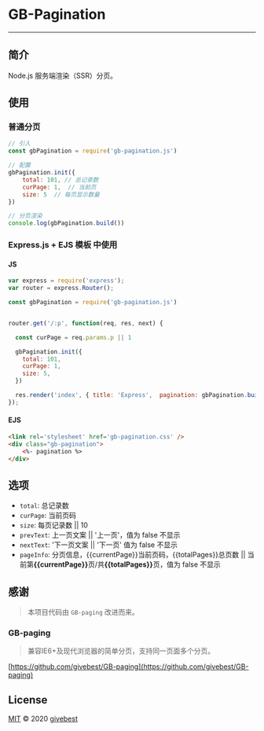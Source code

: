 # GB-Pagination
----

## 简介

Node.js 服务端渲染（SSR）分页。

## 使用

### 普通分页

```js
// 引入
const gbPagination = require('gb-pagination.js')

// 配置
gbPagination.init({
    total: 101, // 总记录数
    curPage: 1,  // 当前页
    size: 5  // 每页显示数量
})

// 分页渲染
console.log(gbPagination.build())
```

### Express.js + EJS 模板 中使用

#### JS

```js
var express = require('express');
var router = express.Router();

const gbPagination = require('gb-pagination.js')


router.get('/:p', function(req, res, next) {

  const curPage = req.params.p || 1

  gbPagination.init({
    total: 101,
    curPage: 1,
    size: 5,
  })

  res.render('index', { title: 'Express',  pagination: gbPagination.build()});
});
```

#### EJS 

```html
<link rel='stylesheet' href='gb-pagination.css' />
<div class="gb-pagination">
	<%- pagination %>
</div>
```

## 选项

- `total`: 总记录数      
- `curPage`: 当前页码
- `size`:  每页记录数 || 10
- `prevText`:  上一页文案 || '上一页'，值为 false 不显示
- `nextText`: '下一页文案 || '下一页' 值为 false 不显示
- `pageInfo`: 分页信息，{{currentPage}}当前页码，{{totalPages}}总页数 || 当前第<b>{{currentPage}}</b>页/共<b>{{totalPages}}</b>页，值为 false 不显示



## 感谢

> 本项目代码由 `GB-paging` 改进而来。

### GB-paging
> 兼容IE6+及现代浏览器的简单分页，支持同一页面多个分页。 

[https://github.com/givebest/GB-paging](https://github.com/givebest/GB-paging)    



## License

[MIT](./LICENSE) © 2020 [givebest](https://github.com/givebest)
